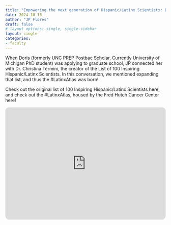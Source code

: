 ```yaml
---
title: "Empowering the next generation of Hispanic/Latinx Scientists: Dr. Tina Termini"
date: 2024-10-15
author: "JP Flores"
draft: false
# layout options: single, single-sidebar
layout: single
categories:
- faculty
---
```


When Doris (formerly UNC PREP Postbac Scholar, Currently University of Michigan PhD student) was applying to graduate school, JP connected her with Dr. Christina Termini, the creator of the List of 100 Inspiring Hispanic/Latinx Scientists. In this conversation, we mentioned expanding that list, and thus the #LatinxAtlas was born!


Check out the original list of 100 Inspiring Hispanic/Latinx Scientists ⁠here⁠, and check out the #LatinxAtlas, housed by the Fred Hutch Cancer Center ⁠here⁠!

<iframe style="border-radius:12px" src="https://open.spotify.com/embed/episode/6wTQXCRSKDFkVoM9alWL78?utm_source=generator&theme=0" width="100%" height="352" frameBorder="0" allowfullscreen="" allow="autoplay; clipboard-write; encrypted-media; fullscreen; picture-in-picture" loading="lazy"></iframe>